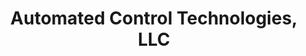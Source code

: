 ---
title: "Automated Control Technologies, LLC"
url: /tempe/automated-control-technologies-llc/
shop: electrical
---